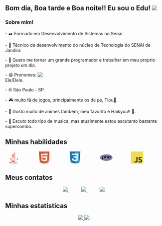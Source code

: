 ## Bom dia, Boa tarde e Boa noite!! Eu sou o Edu! <img src="https://raw.githubusercontent.com/iampavangandhi/iampavangandhi/master/gifs/Hi.gif" width="30px">

### Sobre mim!
<div style="display: inline_block"  >
  
  
<p> - ✒️ Formado em Desenvolvimento de Sistemas no Senai. </p>
<p> - 🎯 Técnico de desenvolvimento do núcleo de Tecnologia do SENAI de Jandira </p>
<p> - 📓 Quero me tornar um grande programador e trabalhar em meu proprio projeto um dia. </p>
  <img src="https://i1.wp.com/media.giphy.com/media/NfBQ73MtvPJS/source.gif?resize=500%2C281&ssl=1" width="400px" align="right">
<p> - 😄 Pronomes: Ele/Dele. </p>
<p> - 🌐 São Paulo - SP. </p>
<p> - 🎮 muito fã de jogos, principalmente os de ps, Tlou🥰. </p>
<p> - 🗾 Gosto muito de animes também, meu favorito é Haikyuu!! 🏐. </p>
<p> - 🎵 Escuto todo tipo de musica, mas atualmente estou escutanto bastante supercombo.
  
</div>

## Minhas habilidades 
<div align="center">
  <img height="40" src="https://raw.githubusercontent.com/devicons/devicon/master/icons/java/java-plain.svg">
  &nbsp;&nbsp;&nbsp;&nbsp;&nbsp;&nbsp;&nbsp;&nbsp;&nbsp;&nbsp;&nbsp;&nbsp;&nbsp;
  <img height="40" src="https://raw.githubusercontent.com/devicons/devicon/master/icons/html5/html5-original.svg">
  &nbsp;&nbsp;&nbsp;&nbsp;&nbsp;&nbsp;&nbsp;&nbsp;&nbsp;&nbsp;&nbsp;&nbsp;&nbsp;
  <img height="40" src="https://raw.githubusercontent.com/devicons/devicon/master/icons/css3/css3-original.svg">
  &nbsp;&nbsp;&nbsp;&nbsp;&nbsp;&nbsp;&nbsp;&nbsp;&nbsp;&nbsp;&nbsp;&nbsp;&nbsp;
  <img height="40" src="https://github.com/devicons/devicon/blob/master/icons/php/php-original.svg">
  &nbsp;&nbsp;&nbsp;&nbsp;&nbsp;&nbsp;&nbsp;&nbsp;&nbsp;&nbsp;&nbsp;&nbsp;&nbsp;
  <img height="40" src="https://github.com/devicons/devicon/blob/master/icons/javascript/javascript-original.svg">
  &nbsp;&nbsp;&nbsp;&nbsp;&nbsp;&nbsp;&nbsp;&nbsp;&nbsp;&nbsp;&nbsp;&nbsp;&nbsp;
</div>

## Meus contatos 

<p align="center">
    <a href="https://github.com/EduSan1">
        <img  src="https://img.shields.io/badge/github-%23100000.svg?&style=for-the-badge&logo=github&logoColor=white&link=mailto:https://github.com/teteusAraujo">
    </a>
    &nbsp;&nbsp;&nbsp;&nbsp;&nbsp;&nbsp;&nbsp;&nbsp;&nbsp;
    <a href="mailto:edusan3456@gmail.com">
        <img src="https://img.shields.io/badge/gmail-D14836?&style=for-the-badge&logo=gmail&logoColor=white&link=mailto:mateusaraujo996@gmail.com">
    </a>
    &nbsp;&nbsp;&nbsp;&nbsp;&nbsp;&nbsp;&nbsp;&nbsp;&nbsp;
    <a href="https://www.linkedin.com/in/eduardo-santos-05574a207/">
        <img src="https://img.shields.io/badge/linkedin-%230077B5.svg?&style=for-the-badge&logo=linkedin&logoColor=white&link=mailto:https://www.linkedin.com/in/mateusaraujobarros/">
    </a>
</p>

<p align="center"> 
  
## Minhas estatísticas
  <div align="center">
  <a href="https://github.com/EduSan1">
  <img height="180em" src="https://github-readme-stats.vercel.app/api?username=EduSan1&show_icons=true&theme=tokyonight&include_all_commits=true&count_private=true"/>
  <img height="180em" src="https://github-readme-stats.vercel.app/api/top-langs/?username=EduSan1&layout=compact&langs_count=7&theme=tokyonight"/>
    </div>
